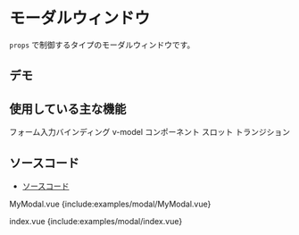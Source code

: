# モーダルウィンドウ

`props` で制御するタイプのモーダルウィンドウです。

## デモ

<demo-block>
  <examples-modal-index/>
</demo-block>

## 使用している主な機能

<page-info page="105">フォーム入力バインディング v-model</page-info>
<page-info page="146">コンポーネント</page-info>
<page-info page="169">スロット</page-info>
<page-info page="194">トランジション</page-info>

## ソースコード

- [ソースコード](https://github.com/mio3io/cr-vue/tree/master/docs/.vuepress/components/examples/modal)

<code-caption>MyModal.vue</code-caption>
{include:examples/modal/MyModal.vue}

<code-caption>index.vue</code-caption>
{include:examples/modal/index.vue}

<google-ads/>
